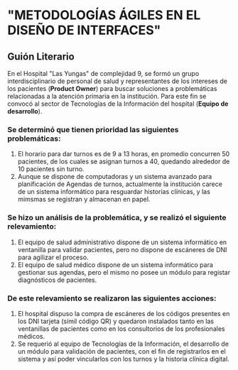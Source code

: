 # "METODOLOGÍAS ÁGILES EN EL DISEÑO DE INTERFACES"

## Guión Literario 

En el Hospital "Las Yungas" de complejidad 9, se formó un grupo interdisciplinario de personal de salud y representantes de los intereses de los pacientes (**Product Owner**) para buscar soluciones a problemáticas relacionadas a la atención primaria en la institución. Para este fin se convocó al sector de Tecnologías de la Información del hospital (**Equipo de desarrollo**).

### Se determinó que tienen prioridad las siguientes problemáticas:
1. El horario para dar turnos es de 9 a 13 horas, en promedio concurren 50 pacientes, de los cuales se asignan turnos a 40, quedando alrededor de 10 pacientes sin turno.
2. Aunque se dispone de computadoras y un sistema avanzado para planificación de Agendas de turnos, actualmente la institución carece de un sistema informático para resguardar historias clínicas, y las mimsmas se registran y almacenan en papel.

### Se hizo un análisis de la problemática, y se realizó el siguiente relevamiento:
1. El equipo de salud administrativo dispone de un sistema informático en ventanilla para validar pacientes, pero no dispone de escáneres de DNI para agilizar el proceso. 
2. El equipo de salud médico dispone de un sistema informático para gestionar sus agendas, pero el mismo no posee un módulo para registar diagnósticos de pacientes. 

### De este relevamiento se realizaron las siguientes acciones:
1. El hospital dispuso la compra de escáneres de los códigos presentes en los DNI tarjeta (símil código QR) y quedaron instalados tanto en las ventanillas de pacientes como en los consultorios de los profesionales médicos.
2. Se requerió al equipo de Tecnologías de la Información, el desarrollo de un módulo para validación de pacientes, con el fin de registrarlos en el sistema y así poder vincularlos con los turnos y la historia clínica digital.